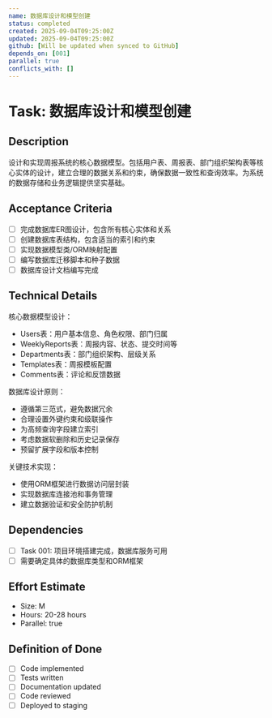 ```yaml
---
name: 数据库设计和模型创建
status: completed
created: 2025-09-04T09:25:00Z
updated: 2025-09-04T09:25:00Z
github: [Will be updated when synced to GitHub]
depends_on: [001]
parallel: true
conflicts_with: []
---
```


# Task: 数据库设计和模型创建

## Description
设计和实现周报系统的核心数据模型。包括用户表、周报表、部门组织架构表等核心实体的设计，建立合理的数据关系和约束，确保数据一致性和查询效率。为系统的数据存储和业务逻辑提供坚实基础。

## Acceptance Criteria
- [ ] 完成数据库ER图设计，包含所有核心实体和关系
- [ ] 创建数据库表结构，包含适当的索引和约束
- [ ] 实现数据模型类/ORM映射配置
- [ ] 编写数据库迁移脚本和种子数据
- [ ] 数据库设计文档编写完成

## Technical Details
核心数据模型设计：
- Users表：用户基本信息、角色权限、部门归属
- WeeklyReports表：周报内容、状态、提交时间等
- Departments表：部门组织架构、层级关系
- Templates表：周报模板配置
- Comments表：评论和反馈数据

数据库设计原则：
- 遵循第三范式，避免数据冗余
- 合理设置外键约束和级联操作
- 为高频查询字段建立索引
- 考虑数据软删除和历史记录保存
- 预留扩展字段和版本控制

关键技术实现：
- 使用ORM框架进行数据访问层封装
- 实现数据库连接池和事务管理
- 建立数据验证和安全防护机制

## Dependencies
- [ ] Task 001: 项目环境搭建完成，数据库服务可用
- [ ] 需要确定具体的数据库类型和ORM框架

## Effort Estimate  
- Size: M
- Hours: 20-28 hours
- Parallel: true

## Definition of Done
- [ ] Code implemented
- [ ] Tests written
- [ ] Documentation updated
- [ ] Code reviewed
- [ ] Deployed to staging